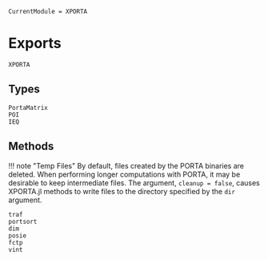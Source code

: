 ```@meta
CurrentModule = XPORTA
```
# Exports

```@docs
XPORTA
```

## Types

```@docs
PortaMatrix
POI
IEQ
```

## Methods

!!! note "Temp Files"
    By default, files created by the PORTA binaries are deleted. When performing
    longer computations with PORTA, it may be desirable to keep intermediate files.
    The argument, `cleanup = false`, causes XPORTA.jl methods to write files to
    the directory specified by the `dir` argument.

```@docs
traf
portsort
dim
posie
fctp
vint
```
